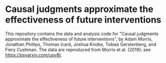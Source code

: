 # Causal judgments approximate the effectiveness of future interventions
This repository contains the data and analysis code for "Causal judgments approximate the effectiveness of future interventions", by Adam Morris, Jonathan Phillips, Thomas Icard, Joshua Knobe, Tobias Gerstenberg, and Fiery Cushman. The data are reproduced from Morris et al. (2019); see https://psyarxiv.com/upv8t.